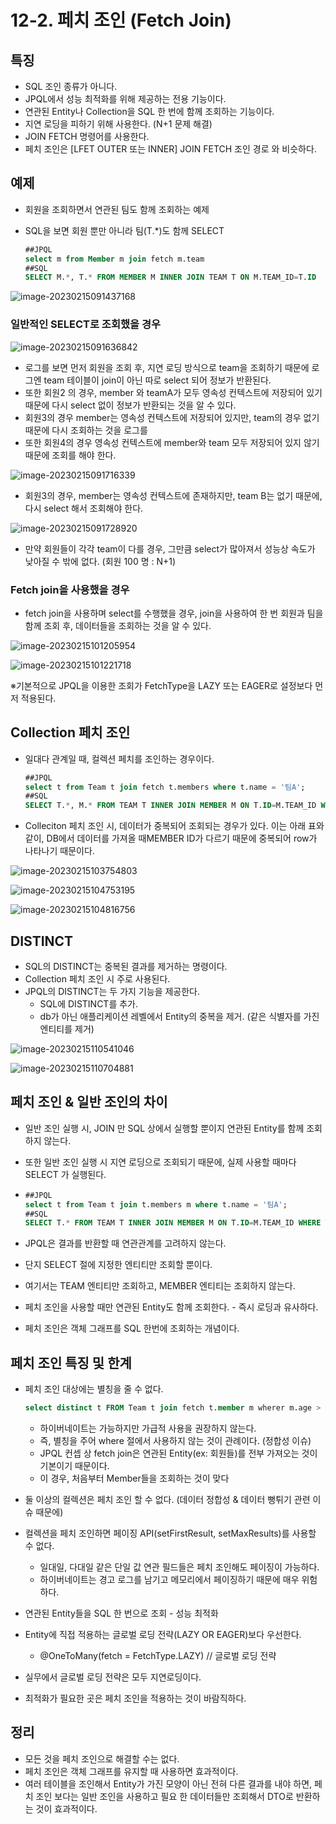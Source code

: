# 12-2. 페치 조인 (Fetch Join)



## 특징

- SQL 조인 종류가 아니다.
- JPQL에서 성능 최적화를 위해 제공하는 전용 기능이다.
- 연관된 Entity나 Collection을 SQL 한 번에 함께 조회하는 기능이다.
- 지연 로딩을 피하기 위해 사용한다. (N+1 문제 해결)
- JOIN FETCH 명령어를 사용한다.
- 페치 조인은 [LFET OUTER 또는 INNER] JOIN FETCH 조인 경로 와 비슷하다.



## 예제

- 회원을 조회하면서 연관된 팀도 함께 조회하는 예제 

- SQL을 보면 회원 뿐만 아니라 팀(T.*)도 함께 SELECT

  ```sql
  ##JPQL
  select m from Member m join fetch m.team
  ##SQL
  SELECT M.*, T.* FROM MEMBER M INNER JOIN TEAM T ON M.TEAM_ID=T.ID
  ```

![image-20230215091437168](../../../../../사진/Typora/image-20230215091437168.png)

### 일반적인 SELECT로 조회했을 경우

![image-20230215091636842](../../../../../사진/Typora/image-20230215091636842.png)

- 로그를 보면 먼저 회원을 조회 후, 지연 로딩 방식으로 team을 조회하기 때문에 로그엔 team 테이블이 join이 아닌 따로 select 되어 정보가 반환된다.
- 또한 회원2 의 경우, member 와 teamA가 모두 영속성 컨텍스트에 저장되어 있기 때문에 다시 select 없이 정보가 반환되는 것을 알 수 있다. 
- 회원3의 경우 member는 영속성 컨텍스트에 저장되어 있지만, team의 경우 없기 때문에 다시 조회하는 것을 로그를 
- 또한 회원4의 경우 영속성 컨텍스트에 member와 team 모두 저장되어 있지 않기 때문에 조회를 해야 한다.

![image-20230215091716339](../../../../../사진/Typora/image-20230215091716339.png)

- 회원3의 경우, member는 영속성 컨텍스트에 존재하지만, team B는 없기 때문에, 다시 select 해서 조회해야 한다.

![image-20230215091728920](../../../../../사진/Typora/image-20230215091728920.png)

- 만약 회원들이 각각 team이 다를 경우, 그만큼 select가 많아져서 성능상 속도가 낮아질 수 밖에 없다.
  (회원 100 명 : N+1)

### Fetch join을 사용했을 경우

- fetch join을 사용하며 select를 수행했을 경우, join을 사용하여 한 번 회원과 팀을 함께 조회 후, 데이터들을 조회하는 것을 알 수 있다.

![image-20230215101205954](../../../../../사진/Typora/image-20230215101205954.png)

![image-20230215101221718](../../../../../사진/Typora/image-20230215101221718.png)

※기본적으로 JPQL을 이용한 조회가 FetchType을 LAZY 또는 EAGER로 설정보다 먼저 적용된다.



## Collection 페치 조인

- 일대다 관계일 때, 컬렉션 페치를 조인하는 경우이다.

  ```sql
  ##JPQL
  select t from Team t join fetch t.members where t.name = '팀A';
  ##SQL
  SELECT T.*, M.* FROM TEAM T INNER JOIN MEMBER M ON T.ID=M.TEAM_ID WHERE T.NAME = '팀A';
  ```

- Colleciton 페치 조인 시, 데이터가 중복되어 조회되는 경우가 있다. 이는 아래 표와 같이, DB에서 데이터를 가져올 때MEMBER ID가 다르기 때문에 중복되어 row가 나타나기 때문이다.

![image-20230215103754803](../../../../../사진/Typora/image-20230215103754803.png)

![image-20230215104753195](../../../../../사진/Typora/image-20230215104753195.png)

![image-20230215104816756](../../../../../사진/Typora/image-20230215104816756.png)



## DISTINCT

- SQL의 DISTINCT는 중복된 결과를 제거하는 명령이다.
- Collection 페치 조인 시 주로 사용된다.
- JPQL의 DISTINCT는 두 가지 기능을 제공한다.
  - SQL에 DISTINCT를 추가.
  - db가 아닌 애플리케이션 레벨에서 Entity의 중복을 제거.
    (같은 식별자를 가진 엔티티를 제거)

![image-20230215110541046](../../../../../사진/Typora/image-20230215110541046.png)

![image-20230215110704881](../../../../../사진/Typora/image-20230215110704881.png)



## 페치 조인 & 일반 조인의 차이

- 일반 조인 실행 시, JOIN 만 SQL 상에서 실행할 뿐이지 연관된 Entity를 함께 조회하지 않는다.

- 또한 일반 조인 실행 시 지연 로딩으로 조회되기 때문에, 실제 사용할 때마다 SELECT 가 실행된다.

- ```sql
  ##JPQL
  select t from Team t join t.members m where t.name = '팀A';
  ##SQL
  SELECT T.* FROM TEAM T INNER JOIN MEMBER M ON T.ID=M.TEAM_ID WHERE T.NAME = '팀A';
  ```

- JPQL은 결과를 반환할 때 연관관계를 고려하지 않는다. 

- 단지 SELECT 절에 지정한 엔티티만 조회할 뿐이다.

- 여기서는 TEAM 엔티티만 조회하고, MEMBER 엔티티는 조회하지 않는다.

- 페치 조인을 사용할 때만 연관된 Entity도 함께 조회한다. - 즉시 로딩과 유사하다.

- 페치 조인은 객체 그래프를 SQL 한번에 조회하는 개념이다.

## 페치 조인 특징 및 한계

- 페치 조인 대상에는 별칭을 줄 수 없다. 
  ```sql
  select distinct t FROM Team t join fetch t.member m wherer m.age > 10
  ```

  - 하이버네이트는 가능하지만 가급적 사용을 권장하지 않는다.
  - 즉, 별칭을 주어 where 절에서 사용하지 않는 것이 관례이다. (정합성 이슈)
  - JPQL 컨셉 상 fetch join은 연관된 Entity(ex: 회원들)를 전부 가져오는 것이 기본이기 때문이다.
  - 이 경우, 처음부터 Member들을 조회하는 것이 맞다

- 둘 이상의 컬렉션은 페치 조인 할 수 없다. (데이터 정합성 & 데이터 뻥튀기 관련 이슈 때문에)

- 컬렉션을 페치 조인하면 페이징 API(setFirstResult, setMaxResults)를 사용할 수 없다. 

  - 일대일, 다대일 같은 단일 값 연관 필드들은 페치 조인해도 페이징이 가능하다.
  - 하이버네이트는 경고 로그를 남기고 메모리에서 페이징하기 때문에 매우 위험하다.

- 연관된 Entity들을 SQL 한 번으로 조회 - 성능 최적화

- Entity에 직접 적용하는 글로벌 로딩 전략(LAZY OR EAGER)보다 우선한다.

  - @OneToMany(fetch  = FetchType.LAZY) // 글로벌 로딩 전략

- 실무에서 글로벌 로딩 전략은 모두 지연로딩이다.

- 최적화가 필요한 곳은 페치 조인을 적용하는 것이 바람직하다.



## 정리

- 모든 것을 페치 조인으로 해결할 수는 없다.
- 페치 조인은 객체 그래프를 유지할 때 사용하면 효과적이다.
- 여러 테이블을 조인해서 Entity가 가진 모양이 아닌 전혀 다른 결과를 내야 하면, 페치 조인 보다는 일반 조인을 사용하고 필요 한 데이터들만 조회해서 DTO로 반환하는 것이 효과적이다.
